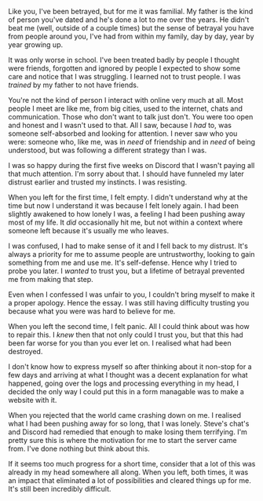 Like you, I've been betrayed, but for me it was familial. My father is the kind of person you've dated and he's done a lot to me over the years. He didn't beat me (well, outside of a couple times) but the sense of betrayal you have from people around you, I've had from within my family, day by day, year by year growing up.

It was only worse in school. I've been treated badly by people I thought were friends, forgotten and ignored by people I expected to show some care and notice that I was struggling. I learned not to trust people. I was _trained_ by my father to not have friends.

You're not the kind of person I interact with online very much at all. Most people I meet are like me, from big cities, used to the internet, chats and communication. Those who don't want to talk just don't. You were too open and honest and I wasn't used to that. All I saw, because I _had_ to, was someone self-absorbed and looking for attention. I never saw who you were: someone who, like me, was in _need_ of friendship and in _need_ of being understood, but was following a different strategy than I was.

I was so happy during the first five weeks on Discord that I wasn't paying all that much attention. I'm sorry about that. I should have funneled my later distrust earlier and trusted my instincts. I was resisting.

When you left for the first time, I felt empty. I didn't understand why at the time but now I understand it was because I felt lonely again. I had been slightly awakened to how lonely I was, a feeling I had been pushing away most of my life. It _did_ occasionally hit me, but not within a context where someone left because it's usually me who leaves.

I was confused, I had to make sense of it and I fell back to my distrust. It's always a priority for me to assume people are untrustworthy, looking to gain something from me and use me. It's self-defense. Hence why I tried to probe you later. I _wanted_ to trust you, but a lifetime of betrayal prevented me from making that step.

Even when I confessed I was unfair to you, I couldn't bring myself to make it a proper apology. Hence the essay. I was still having difficulty trusting you because what you were was hard to believe for me.

When you left the second time, I felt panic. All I could think about was how to repair this. I _knew_ then that not only could I trust you, but that this had been far worse for you than you ever let on. I realised what had been destroyed.

I don't know how to express myself so after thinking about it non-stop for a few days and arriving at what I thought was a decent explanation for what happened, going over the logs and processing everything in my head, I decided the only way I could put this in a form managable was to make a website with it.

When you rejected that the world came crashing down on me. I realised what I had been pushing away for so long, that I was lonely. Steve's chat's and Discord had remedied that enough to make losing them terrifying. I'm pretty sure this is where the motivation for me to start the server came from. I've done nothing but think about this.

If it seems too much progress for a short time, consider that a lot of this was already in my head somewhere all along. When you left, both times, it was an impact that eliminated a lot of possibilities and cleared things up for me. It's still been incredibly difficult.
